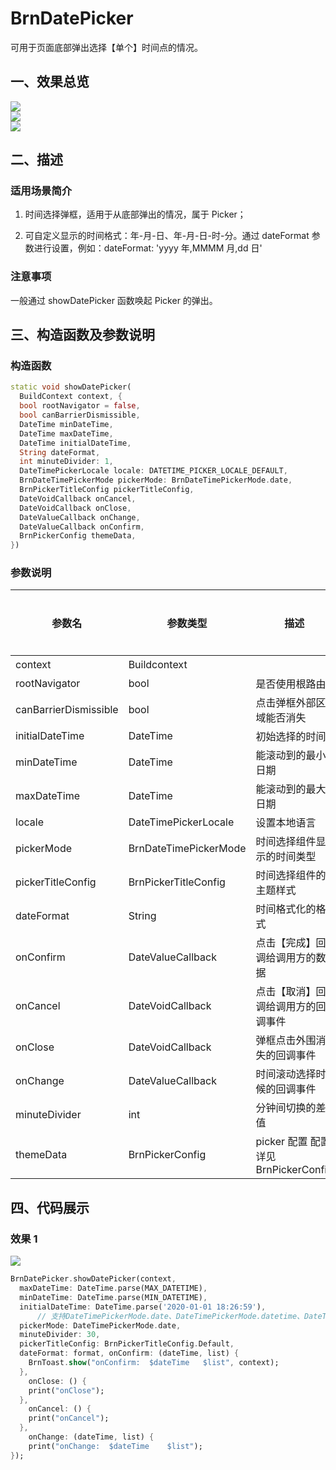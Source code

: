 # BrnDatePicker

可用于页面底部弹出选择【单个】时间点的情况。

## 一、效果总览

![](./img/BrnDatePickerTime.png)
<br/>
![](./img/BrnDatePickerYMD.png)
<br/>
![](./img/BrnDatePickerYMDHMS.png)

## 二、描述

### 适用场景简介

1. 时间选择弹框，适用于从底部弹出的情况，属于 Picker；

2. 可自定义显示的时间格式：年-月-日、年-月-日-时-分。通过 dateFormat 参数进行设置，例如：dateFormat: 'yyyy 年,MMMM 月,dd 日'

### 注意事项

一般通过 showDatePicker 函数唤起 Picker 的弹出。

## 三、构造函数及参数说明

### 构造函数

```dart
static void showDatePicker(
  BuildContext context, {
  bool rootNavigator = false,
  bool canBarrierDismissible,
  DateTime minDateTime,
  DateTime maxDateTime,
  DateTime initialDateTime,
  String dateFormat,
  int minuteDivider: 1,
  DateTimePickerLocale locale: DATETIME_PICKER_LOCALE_DEFAULT,
  BrnDateTimePickerMode pickerMode: BrnDateTimePickerMode.date,
  BrnPickerTitleConfig pickerTitleConfig,
  DateVoidCallback onCancel,
  DateVoidCallback onClose,
  DateValueCallback onChange,
  DateValueCallback onConfirm,
  BrnPickerConfig themeData,
})
```

### 参数说明

| 参数名                | 参数类型              | 描述                                 | 是否必填 | 默认值                     |
| --------------------- | --------------------- | ------------------------------------ | -------- | -------------------------- |
| context               | Buildcontext          |                                      | 是       |                            |
| rootNavigator         | bool                  | 是否使用根路由                       | 否       | false                      |
| canBarrierDismissible | bool                  | 点击弹框外部区域能否消失             | 否       |                            |
| initialDateTime       | DateTime              | 初始选择的时间                       | 否       | 当前时间                   |
| minDateTime           | DateTime              | 能滚动到的最小日期                   | 是       | minDateTime ≤ maxDateTime  |
| maxDateTime           | DateTime              | 能滚动到的最大日期                   | 是       | minDateTime ≤ maxDateTime  |
| locale                | DateTimePickerLocale  | 设置本地语言                         | 否       | DateTimePickerLocale.zh_cn |
| pickerMode            | BrnDateTimePickerMode | 时间选择组件显示的时间类型           | 否       | BrnDateTimePickerMode.date |
| pickerTitleConfig     | BrnPickerTitleConfig  | 时间选择组件的主题样式               | 否       |                            |
| dateFormat            | String                | 时间格式化的格式                     | 是       |                            |
| onConfirm             | DateValueCallback     | 点击【完成】回调给调用方的数据       | 否       |                            |
| onCancel              | DateVoidCallback      | 点击【取消】回调给调用方的回调事件   | 否       |                            |
| onClose               | DateVoidCallback      | 弹框点击外围消失的回调事件           | 否       |                            |
| onChange              | DateValueCallback     | 时间滚动选择时候的回调事件           | 否       |                            |
| minuteDivider         | int                   | 分钟间切换的差值                     | 否       | 1                          |
| themeData             | BrnPickerConfig       | picker 配置 配置详见 BrnPickerConfig | 否       |                            |

## 四、代码展示

### 效果 1

![](./img/BrnDatePickerYMD.png)

```dart
BrnDatePicker.showDatePicker(context,
  maxDateTime: DateTime.parse(MAX_DATETIME),
  minDateTime: DateTime.parse(MIN_DATETIME),
  initialDateTime: DateTime.parse('2020-01-01 18:26:59'),
      // 支持DateTimePickerMode.date、DateTimePickerMode.datetime、DateTimePickerMode.time
  pickerMode: DateTimePickerMode.date,
  minuteDivider: 30,
  pickerTitleConfig: BrnPickerTitleConfig.Default,
  dateFormat: format, onConfirm: (dateTime, list) {
    BrnToast.show("onConfirm:  $dateTime   $list", context);
  },
	onClose: () {
    print("onClose");
  },
	onCancel: () {
    print("onCancel");
  },
	onChange: (dateTime, list) {
    print("onChange:  $dateTime    $list");
});
```
